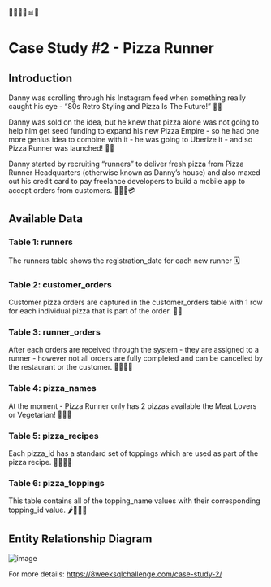 🍕🏃‍♂️📱📊🤑

# Case Study #2 - Pizza Runner
## Introduction
Danny was scrolling through his Instagram feed when something really caught his eye - “80s Retro Styling and Pizza Is The Future!” 🌟🍕

Danny was sold on the idea, but he knew that pizza alone was not going to help him get seed funding to expand his new Pizza Empire - so he had one more genius idea to combine with it - he was going to Uberize it - and so Pizza Runner was launched! 🚀🍕

Danny started by recruiting “runners” to deliver fresh pizza from Pizza Runner Headquarters (otherwise known as Danny’s house) and also maxed out his credit card to pay freelance developers to build a mobile app to accept orders from customers. 🏃‍♂️📱💳

## Available Data

### Table 1: runners
The runners table shows the registration_date for each new runner 🗓️

### Table 2: customer_orders
Customer pizza orders are captured in the customer_orders table with 1 row for each individual pizza that is part of the order. 🍕📝

### Table 3: runner_orders
After each orders are received through the system - they are assigned to a runner - however not all orders are fully completed and can be cancelled by the restaurant or the customer. 🏃‍♂️🚫🍕

### Table 4: pizza_names
At the moment - Pizza Runner only has 2 pizzas available the Meat Lovers or Vegetarian! 🍖🥦🍕

### Table 5: pizza_recipes
Each pizza_id has a standard set of toppings which are used as part of the pizza recipe. 🍅🧀🥓🍄

### Table 6: pizza_toppings
This table contains all of the topping_name values with their corresponding topping_id value. 🌶️🧅🍍🥬

## Entity Relationship Diagram
![image](https://user-images.githubusercontent.com/103412614/232027579-b22a6df7-3bb2-4640-9c7c-7846f3766729.png)


For more details: https://8weeksqlchallenge.com/case-study-2/
